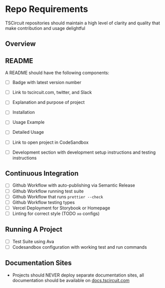 # Repo Requirements

TSCircuit repositories should maintain a high level of clarity and
quality that make contribution and usage delightful

## Overview


## README

A README should have the following components:

- [ ] Badge with latest version number
- [ ] Link to tscircuit.com, twitter, and Slack
- [ ] Explanation and purpose of project
- [ ] Installation
- [ ] Usage Example
- [ ] Detailed Usage
- [ ] Link to open project in CodeSandbox
- [ ] Development section with development setup instructions and testing instructions


## Continuous Integration

- [ ] Github Workflow with auto-publishing via Semantic Release
- [ ] Github Workflow running test suite
- [ ] Github Workflow that runs `prettier --check`
- [ ] Github Workflow testing types
- [ ] Vercel Deployment for Storybook or Homepage
- [ ] Linting for correct style (TODO `xo` configs)

## Running A Project

- [ ] Test Suite using Ava
- [ ] Codesandbox configuration with working test and run commands

## Documentation Sites

- Projects should NEVER deploy separate documentation sites,
  all documentation should be available on [docs.tscircuit.com](https://docs.tscircuit.com)
